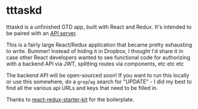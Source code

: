# tttaskd

tttaskd is a unfinished GTD app, built with React and Redux. It's intended to be paired with an [API server](https://github.com/imkmf/tttaskd-backend).

This is a fairly large React/Redux application that became pretty exhausting to write. Bummer! Instead of hiding it in Dropbox, I thought I'd share it in case other React developers wanted to see functional code for authorizing with a backend API via JWT, splitting routes via components, etc etc etc

The backend API will be open-sourced soon! If you want to run this locally or use this somewhere, do a `grep`/`ag` search for "UPDATE" - I did my best to find all the various api URLs and keys that need to be filled in.

Thanks to [react-redux-starter-kit](https://github.com/davezuko/react-redux-starter-kit) for the boilerplate.
